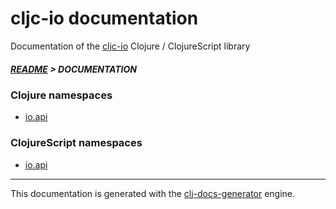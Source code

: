 
# cljc-io documentation

Documentation of the [cljc-io](https://github.com/bithandshake/cljc-io) Clojure / ClojureScript library

##### [README](../README.md) > DOCUMENTATION

### Clojure namespaces

* [io.api](clj/io/API.md)

### ClojureScript namespaces

* [io.api](cljs/io/API.md)

---

This documentation is generated with the [clj-docs-generator](https://github.com/bithandshake/clj-docs-generator) engine.

